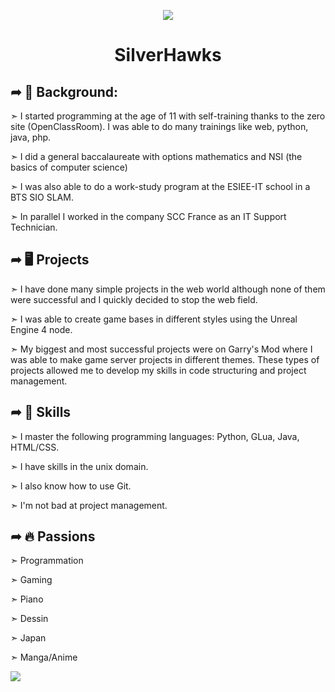 <p align="center"> <img src="https://cdn.discordapp.com/avatars/768432966941540424/7f6f48965689c799d562c1ae6d06feff.png?size=12+" /> </p>

# <p align="center">SilverHawks</p>

## ➦ 🏫 Background:

➣ I started programming at the age of 11 with self-training thanks to the zero site (OpenClassRoom). I was able to do many trainings like web, python, java, php.

➣ I did a general baccalaureate with options mathematics and NSI (the basics of computer science)

➣ I was also able to do a work-study program at the ESIEE-IT school in a BTS SIO SLAM.

➣ In parallel I worked in the company SCC France as an IT Support Technician.

## ➦ 🖥️ Projects

➣ I have done many simple projects in the web world although none of them were successful and I quickly decided to stop the web field.

➣ I was able to create game bases in different styles using the Unreal Engine 4 node.

➣ My biggest and most successful projects were on Garry's Mod where I was able to make game server projects in different themes. These types of projects allowed me to develop my skills in code structuring and project management.

## ➦ 🔧 Skills

➣ I master the following programming languages: Python, GLua, Java, HTML/CSS.

➣ I have skills in the unix domain.

➣ I also know how to use Git.

➣ I'm not bad at project management.

## ➦ 🔥 Passions

➣ Programmation

➣ Gaming

➣ Piano

➣ Dessin

➣ Japan

➣ Manga/Anime

![](https://github-readme-stats.vercel.app/api?username=silverhawks1010&show_icons=true&theme=radical)
